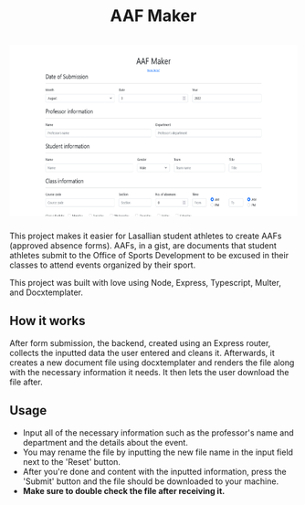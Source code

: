 <h1 align="center">
    AAF Maker
    <br><br>
    <img alt="AAF Maker screenshot" height="300" src="https://github.com/JSintos/AAF-Maker/blob/master/screenshot.png?raw=true">
</h1>

This project makes it easier for Lasallian student athletes to create AAFs (approved absence forms). AAFs, in a gist, are documents that student athletes submit to the Office of Sports Development to be excused in their classes to attend events organized by their sport.

This project was built with love using Node, Express, Typescript, Multer, and Docxtemplater.

## How it works

After form submission, the backend, created using an Express router, collects the inputted data the user entered and cleans it. Afterwards, it creates a new document file using docxtemplater and renders the file along with the necessary information it needs. It then lets the user download the file after.

## Usage

-   Input all of the necessary information such as the professor's name and department and the details about the event.
-   You may rename the file by inputting the new file name in the input field next to the 'Reset' button.
-   After you're done and content with the inputted information, press the 'Submit' button and the file should be downloaded to your machine.
-   **Make sure to double check the file after receiving it.**
